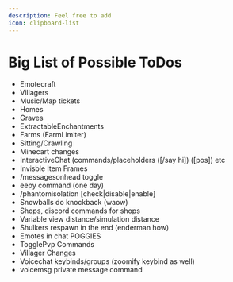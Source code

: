 ```yaml
---
description: Feel free to add
icon: clipboard-list
---
```


# Big List of Possible ToDos

* Emotecraft
* Villagers
* Music/Map tickets
* Homes
* Graves
* ExtractableEnchantments
* Farms (FarmLimiter)
* Sitting/Crawling
* Minecart changes
* InteractiveChat (commands/placeholders (\[/say hi]) (\[pos]) etc
* Invisble Item Frames
* /messagesonhead toggle
* eepy command (one day)
* /phantomisolation \[check|disable|enable]
* Snowballs do knockback (waow)
* Shops, discord commands for shops
* Variable view distance/simulation distance
* Shulkers respawn in the end (enderman how)
* Emotes in chat POGGIES
* TogglePvp Commands
* Villager Changes
* Voicechat keybinds/groups (zoomify keybind as well)
* voicemsg private message command
